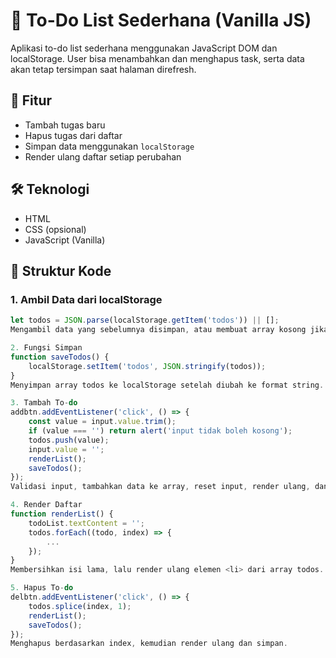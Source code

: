 # 📝 To-Do List Sederhana (Vanilla JS)

Aplikasi to-do list sederhana menggunakan JavaScript DOM dan localStorage. User bisa menambahkan dan menghapus task, serta data akan tetap tersimpan saat halaman direfresh.

## 🚀 Fitur

- Tambah tugas baru
- Hapus tugas dari daftar
- Simpan data menggunakan `localStorage`
- Render ulang daftar setiap perubahan

## 🛠️ Teknologi

- HTML
- CSS (opsional)
- JavaScript (Vanilla)

## 📂 Struktur Kode

### 1. Ambil Data dari localStorage

```js
let todos = JSON.parse(localStorage.getItem('todos')) || [];
Mengambil data yang sebelumnya disimpan, atau membuat array kosong jika belum ada data.

2. Fungsi Simpan
function saveTodos() {
    localStorage.setItem('todos', JSON.stringify(todos));
}
Menyimpan array todos ke localStorage setelah diubah ke format string.

3. Tambah To-do
addbtn.addEventListener('click', () => {
    const value = input.value.trim();
    if (value === '') return alert('input tidak boleh kosong');
    todos.push(value);
    input.value = '';
    renderList();
    saveTodos();
});
Validasi input, tambahkan data ke array, reset input, render ulang, dan simpan.

4. Render Daftar
function renderList() {
    todoList.textContent = '';
    todos.forEach((todo, index) => {
        ...
    });
}
Membersihkan isi lama, lalu render ulang elemen <li> dari array todos.

5. Hapus To-do
delbtn.addEventListener('click', () => {
    todos.splice(index, 1);
    renderList();
    saveTodos();
});
Menghapus berdasarkan index, kemudian render ulang dan simpan.
